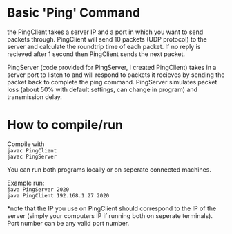 # Basic 'Ping' Command
the PingClient takes a server IP and a port in which you want to send packets through. PingClient will send 10 packets (UDP protocol) to the server and calculate the roundtrip time of each packet. If no reply is recieved after 1 second then PingClient sends the next packet.

PingServer (code provided for PingServer, I created PingClient) takes in a server port to listen to and will respond to packets it recieves by sending the packet back to complete the ping command. PingServer simulates packet loss (about 50% with default settings, can change in program) and transmission delay. 

# How to compile/run

Compile with
<br>``javac PingClient``</br>
``javac PingServer``

You can run both programs locally or on seperate connected machines. 

Example run: 
<br>``java PingServer 2020``</br>
``java PingClient 192.168.1.27 2020``

*note that the IP you use on PingClient should correspond to the IP of the server (simply your computers IP if running both on seperate terminals). Port number can be any valid port number.